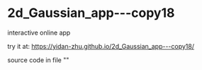 # 2d_Gaussian_app---copy18
interactive online app

try it at: https://yidan-zhu.github.io/2d_Gaussian_app---copy18/

source code in file ""
